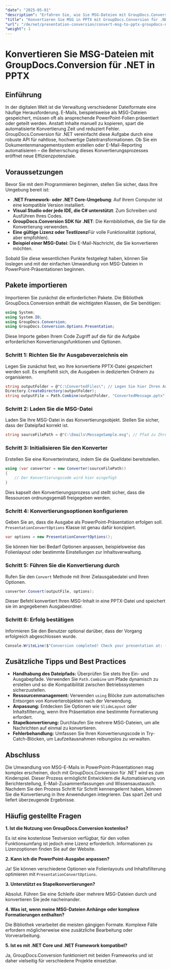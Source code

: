 ```yaml
---
"date": "2025-05-01"
"description": "Erfahren Sie, wie Sie MSG-Dateien mit GroupDocs.Conversion für .NET mühelos in das PPTX-Format konvertieren. Optimieren Sie Ihr Dokumentenmanagement und steigern Sie Ihre Produktivität."
"title": "Konvertieren Sie MSG in PPTX mit GroupDocs.Conversion für .NET – Eine Schritt-für-Schritt-Anleitung"
"url": "/de/net/presentation-conversion/convert-msg-to-pptx-groupdocs-net/"
"weight": 1
---
```


# Konvertieren Sie MSG-Dateien mit GroupDocs.Conversion für .NET in PPTX

## Einführung

In der digitalen Welt ist die Verwaltung verschiedener Dateiformate eine häufige Herausforderung. E-Mails, beispielsweise als MSG-Dateien gespeichert, müssen oft als ansprechende PowerPoint-Folien präsentiert oder geteilt werden. Anstatt Inhalte manuell zu kopieren, spart die automatisierte Konvertierung Zeit und reduziert Fehler. GroupDocs.Conversion für .NET vereinfacht diese Aufgabe durch eine robuste API für nahtlose, hochwertige Dateitransformationen. Ob Sie ein Dokumentenmanagementsystem erstellen oder E-Mail-Reporting automatisieren – die Beherrschung dieses Konvertierungsprozesses eröffnet neue Effizienzpotenziale.

## Voraussetzungen

Bevor Sie mit dem Programmieren beginnen, stellen Sie sicher, dass Ihre Umgebung bereit ist:

- **.NET Framework- oder .NET Core-Umgebung**: Auf Ihrem Computer ist eine kompatible Version installiert.
- **Visual Studio oder jede IDE, die C# unterstützt**: Zum Schreiben und Ausführen Ihres Codes.
- **GroupDocs.Conversion SDK für .NET**: Die Kernbibliothek, die Sie für die Konvertierung verwenden.
- **Eine gültige Lizenz oder Testlizenz**Für volle Funktionalität (optional, aber empfohlen).
- **Beispiel einer MSG-Datei**: Die E-Mail-Nachricht, die Sie konvertieren möchten.

Sobald Sie diese wesentlichen Punkte festgelegt haben, können Sie loslegen und mit der einfachen Umwandlung von MSG-Dateien in PowerPoint-Präsentationen beginnen.


## Pakete importieren

Importieren Sie zunächst die erforderlichen Pakete. Die Bibliothek GroupDocs.Conversion enthält die wichtigsten Klassen, die Sie benötigen:

```csharp
using System;
using System.IO;
using GroupDocs.Conversion;
using GroupDocs.Conversion.Options.Presentation;
```

Diese Importe geben Ihrem Code Zugriff auf die für die Aufgabe erforderlichen Konvertierungsfunktionen und Optionen.

### Schritt 1: Richten Sie Ihr Ausgabeverzeichnis ein

Legen Sie zunächst fest, wo Ihre konvertierte PPTX-Datei gespeichert werden soll. Es empfiehlt sich, die Ausgaben in dedizierten Ordnern zu organisieren.

```csharp
string outputFolder = @"C:\ConvertedFiles\"; // Legen Sie hier Ihren Ausgabeverzeichnispfad fest
Directory.CreateDirectory(outputFolder);
string outputFile = Path.Combine(outputFolder, "ConvertedMessage.pptx");
```

### Schritt 2: Laden Sie die MSG-Datei

Laden Sie Ihre MSG-Datei in das Konvertierungsobjekt. Stellen Sie sicher, dass der Dateipfad korrekt ist.

```csharp
string sourceFilePath = @"C:\Emails\MessageSample.msg"; // Pfad zu Ihrer MSG-Datei
```

### Schritt 3: Initialisieren Sie den Konverter

Erstellen Sie eine Konverterinstanz, indem Sie die Quelldatei bereitstellen.

```csharp
using (var converter = new Converter(sourceFilePath))
{
    // Der Konvertierungscode wird hier eingefügt
}
```

Dies kapselt den Konvertierungsprozess und stellt sicher, dass die Ressourcen ordnungsgemäß freigegeben werden.

### Schritt 4: Konvertierungsoptionen konfigurieren

Geben Sie an, dass die Ausgabe als PowerPoint-Präsentation erfolgen soll. `PresentationConvertOptions` Klasse ist genau dafür konzipiert.

```csharp
var options = new PresentationConvertOptions();
```

Sie können hier bei Bedarf Optionen anpassen, beispielsweise das Folienlayout oder bestimmte Einstellungen zur Inhaltsverwaltung.

### Schritt 5: Führen Sie die Konvertierung durch

Rufen Sie den `Convert` Methode mit Ihrer Zielausgabedatei und Ihren Optionen.

```csharp
converter.Convert(outputFile, options);
```

Dieser Befehl konvertiert Ihren MSG-Inhalt in eine PPTX-Datei und speichert sie im angegebenen Ausgabeordner.

### Schritt 6: Erfolg bestätigen

Informieren Sie den Benutzer optional darüber, dass der Vorgang erfolgreich abgeschlossen wurde.

```csharp
Console.WriteLine($"Conversion completed! Check your presentation at: {outputFile}");
```

## Zusätzliche Tipps und Best Practices

- **Handhabung des Dateipfads:** Überprüfen Sie stets Ihre Ein- und Ausgabepfade. Verwenden Sie `Path.Combine` um Pfade dynamisch zu erstellen und so die Kompatibilität zwischen Betriebssystemen sicherzustellen.
- **Ressourcenmanagement:** Verwenden `using` Blöcke zum automatischen Entsorgen von Konverterobjekten nach der Verwendung.
- **Anpassung:** Entdecken Sie Optionen wie `SlideLayout` oder Inhaltsfilterung, wenn Ihre Präsentation eine bestimmte Formatierung erfordert.
- **Stapelkonvertierung:** Durchlaufen Sie mehrere MSG-Dateien, um alle Nachrichten auf einmal zu konvertieren.
- **Fehlerbehandlung:** Umfassen Sie Ihren Konvertierungscode in Try-Catch-Blöcken, um Laufzeitausnahmen reibungslos zu verwalten.


## Abschluss

Die Umwandlung von MSG-E-Mails in PowerPoint-Präsentationen mag komplex erscheinen, doch mit GroupDocs.Conversion für .NET wird es zum Kinderspiel. Dieser Prozess ermöglicht Entwicklern die Automatisierung von Berichterstellung, E-Mail-Zusammenfassungen und Wissensaustausch. Nachdem Sie den Prozess Schritt für Schritt kennengelernt haben, können Sie die Konvertierung in Ihre Anwendungen integrieren. Das spart Zeit und liefert überzeugende Ergebnisse.


## Häufig gestellte Fragen

**1. Ist die Nutzung von GroupDocs.Conversion kostenlos?**  

Es ist eine kostenlose Testversion verfügbar, für den vollen Funktionsumfang ist jedoch eine Lizenz erforderlich. Informationen zu Lizenzoptionen finden Sie auf der Website.

**2. Kann ich die PowerPoint-Ausgabe anpassen?**  

Ja! Sie können verschiedene Optionen wie Folienlayouts und Inhaltsfilterung optimieren mit `PresentationConvertOptions`.

**3. Unterstützt es Stapelkonvertierungen?**  

Absolut. Führen Sie eine Schleife über mehrere MSG-Dateien durch und konvertieren Sie jede nacheinander.

**4. Was ist, wenn meine MSG-Dateien Anhänge oder komplexe Formatierungen enthalten?**  

Die Bibliothek verarbeitet die meisten gängigen Formate. Komplexe Fälle erfordern möglicherweise eine zusätzliche Bearbeitung oder Vorverarbeitung.

**5. Ist es mit .NET Core und .NET Framework kompatibel?**  

Ja, GroupDocs.Conversion funktioniert mit beiden Frameworks und ist daher vielseitig für verschiedene Projekte einsetzbar.